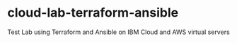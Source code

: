 # cloud-lab-terraform-ansible
Test Lab using Terraform and Ansible on IBM Cloud and AWS virtual servers
